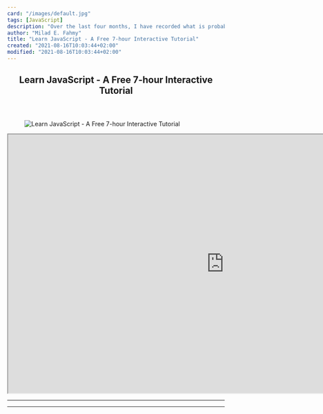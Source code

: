 ```yaml
---
card: "/images/default.jpg"
tags: [JavaScript]
description: "Over the last four months, I have recorded what is probably t"
author: "Milad E. Fahmy"
title: "Learn JavaScript - A Free 7-hour Interactive Tutorial"
created: "2021-08-16T10:03:44+02:00"
modified: "2021-08-16T10:03:44+02:00"
---
```

<div class="site-wrapper">
<main id="site-main" class="site-main outer">
<div class="inner">
<article class="post-full post tag-javascript tag-web-development tag-online-courses ">
<header class="post-full-header">
<h1 class="post-full-title">Learn JavaScript - A Free 7-hour Interactive Tutorial</h1>
</header>
<figure class="post-full-image">
<picture>
<source media="(max-width: 700px)" sizes="1px" srcset="data:image/gif;base64,R0lGODlhAQABAIAAAAAAAP///yH5BAEAAAAALAAAAAABAAEAAAIBRAA7 1w">
<source media="(min-width: 701px)" sizes="(max-width: 800px) 400px,
(max-width: 1170px) 700px,
1400px" srcset="/news/content/images/size/w300/2021/05/Screenshot-2021-05-20-at-14.33.36.png 300w,
/news/content/images/size/w600/2021/05/Screenshot-2021-05-20-at-14.33.36.png 600w,
/news/content/images/size/w1000/2021/05/Screenshot-2021-05-20-at-14.33.36.png 1000w,
/news/content/images/size/w2000/2021/05/Screenshot-2021-05-20-at-14.33.36.png 2000w">
<img onerror="this.style.display='none'" src="/news/content/images/size/w2000/2021/05/Screenshot-2021-05-20-at-14.33.36.png" alt="Learn JavaScript - A Free 7-hour Interactive Tutorial">
</picture>
</figure>
<section class="post-full-content">
<div class="post-content">
<iframe style="width: 100%; min-width: 1000px; min-height: 600px;" src="https://scrimba.com/learn/learnjavascript/welcome-to-the-course-c87pv3hK"></iframe>
</figure>
</div>
<hr>
<hr>
</section>
</article>
</div>
</main>
</div>
<!-- Google Tag Manager (noscript) -->
<!-- End Google Tag Manager (noscript) -->
